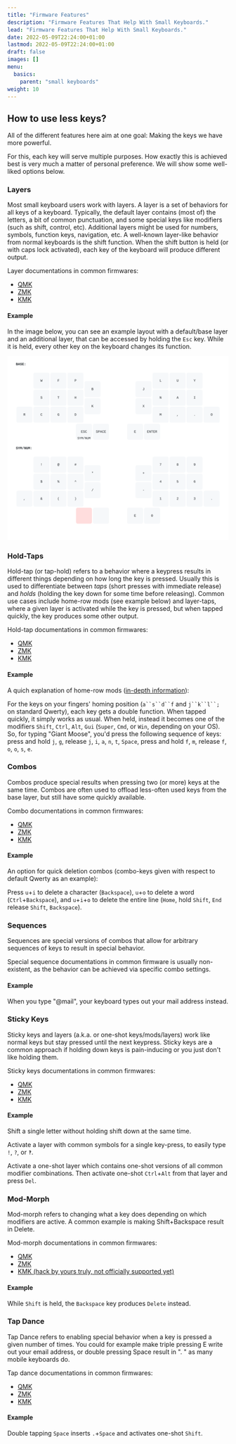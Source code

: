 ```yaml
---
title: "Firmware Features"
description: "Firmware Features That Help With Small Keyboards."
lead: "Firmware Features That Help With Small Keyboards."
date: 2022-05-09T22:24:00+01:00
lastmod: 2022-05-09T22:24:00+01:00
draft: false
images: []
menu:
  basics:
    parent: "small keyboards"
weight: 10
---
```



## How to use less keys?
All of the different features here aim at one goal:
Making the keys we have more powerful.

For this, each key will serve multiple purposes.
How exactly this is achieved best is very much a matter of personal preference.
We will show some well-liked options below.

### Layers
Most small keyboard users work with layers.
A layer is a set of behaviors for all keys of a keyboard.
Typically, the default layer contains (most of) the letters, a bit of common punctuation, and some special keys like modifiers (such as shift, control, etc).
Additional layers might be used for numbers, symbols, function keys, navigation, etc.
A well-known layer-like behavior from normal keyboards is the shift function.
When the shift button is held (or with caps lock activated), each key of the keyboard will produce different output.

Layer documentations in common firmwares:
- [QMK](https://docs.qmk.fm/#/feature_layers)
- [ZMK](https://zmk.dev/docs/behaviors/layers)
- [KMK](https://github.com/KMKfw/kmk_firmware/blob/master/docs/en/layers.md)

#### Example

In the image below, you can see an example layout with a default/base layer and an additional layer, that can be accessed by holding the `Esc` key.
While it is held, every other key on the keyboard changes its function.

![example-layer](layer_example.svg)


### Hold-Taps
Hold-tap (or tap-hold) refers to a behavior where a keypress results in different things depending on how long the key is pressed.
Usually this is used to differentiate between *taps* (short presses with immediate release) and *holds* (holding the key down for some time before releasing).
Common use cases include home-row mods (see example below) and layer-taps, where a given layer is activated while the key is pressed, but when tapped quickly, the key produces some other output.

Hold-tap documentations in common firmwares:
- [QMK](https://docs.qmk.fm/#/tap_hold)
- [ZMK](https://zmk.dev/docs/behaviors/hold-tap)
- [KMK](https://github.com/KMKfw/kmk_firmware/blob/master/docs/en/holdtap.md)

#### Example
A quich explanation of home-row mods ([in-depth information](https://precondition.github.io/home-row-mods)):

For the keys on your fingers' homing position (`a``s``d``f` and `j``k``l``;` on standard Qwerty), each key gets a double function.
When tapped quickly, it simply works as usual.
When held, instead it becomes one of the modifiers `Shift`, `Ctrl`, `Alt`, `Gui` (`Super`, `Cmd`, or `Win`, depending on your OS).
So, for typing "Giant Moose", you'd press the following sequence of keys:
press and hold `j`, `g`, release `j`,  `i`, `a`, `n`, `t`, `Space`, press and hold `f`, `m`, release `f`, `o`, `o`, `s`, `e`.


### Combos
Combos produce special results when pressing two (or more) keys at the same time.
Combos are often used to offload less-often used keys from the base layer, but still have some quickly available.

Combo documentations in common firmwares:
- [QMK](https://docs.qmk.fm/#/feature_combo)
- [ZMK](https://zmk.dev/docs/features/combos)
- [KMK](https://github.com/KMKfw/kmk_firmware/blob/master/docs/en/combos.md)

#### Example
An option for quick deletion combos (combo-keys given with respect to default Qwerty as an example):

Press `u`+`i` to delete a character (`Backspace`), `u`+`o` to delete a word (`Ctrl`+`Backspace`), and `u`+`i`+`o` to delete the entire line (`Home`, hold `Shift`, `End` release `Shift`, `Backspace`).


### Sequences
Sequences are special versions of combos that allow for arbitrary sequences of keys to result in special behavior.

Special sequence documentations in common firmware is usually non-existent, as the behavior can be achieved via specific combo settings.

#### Example
When you type "@mail", your keyboard types out your mail address instead.


### Sticky Keys
Sticky keys and layers (a.k.a. or one-shot keys/mods/layers) work like normal keys but stay pressed until the next keypress.
Sticky keys are a common approach if holding down keys is pain-inducing or you just don't like holding them.

Sticky keys documentations in common firmwares:
- [QMK](https://docs.qmk.fm/#/one_shot_keys)
- [ZMK](https://zmk.dev/docs/behaviors/sticky-key)
- [KMK](https://github.com/KMKfw/kmk_firmware/blob/master/docs/en/oneshot.md)

#### Example
Shift a single letter without holding shift down at the same time.

Activate a layer with common symbols for a single key-press, to easily type `!`, `?`, or `‽`.

Activate a one-shot layer which contains one-shot versions of all common modifier combinations.
Then activate one-shot `Ctrl`+`Alt` from that layer and press `Del`.


### Mod-Morph
Mod-morph refers to changing what a key does depending on which modifiers are active.
A common example is making Shift+Backspace result in Delete.

Mod-morph documentations in common firmwares:
- [QMK](https://docs.qmk.fm/#/feature_key_overrides)
- [ZMK](https://zmk.dev/docs/behaviors/mod-morph)
- [KMK (hack by yours truly, not officially supported yet)](https://github.com/KMKfw/kmk_firmware/issues/409#issuecomment-1468757881)

#### Example
While `Shift` is held, the `Backspace` key produces `Delete` instead.

### Tap Dance
Tap Dance refers to enabling special behavior when a key is pressed a given number of times.
You could for example make triple pressing E write out your email address, or double pressing Space result in ". " as many mobile keyboards do.

Tap dance documentations in common firmwares:
- [QMK](https://docs.qmk.fm/#/feature_tap_dance)
- [ZMK](https://zmk.dev/docs/behaviors/tap-dance)
- [KMK](https://github.com/KMKfw/kmk_firmware/blob/master/docs/en/tapdance.md)

#### Example
Double tapping `Space` inserts `.`+`Space` and activates one-shot `Shift`.
